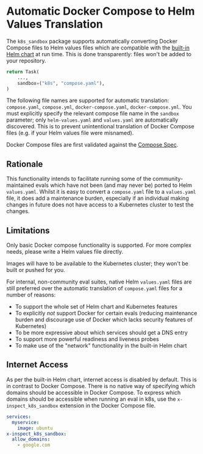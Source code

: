 # Automatic Docker Compose to Helm Values Translation

The `k8s_sandbox` package supports automatically converting Docker Compose files to Helm
values files which are compatible with the [built-in Helm chart](built-in-chart.md) at
run time. This is done transparently: files won't be added to your repository.

```py
return Task(
    ...,
    sandbox=("k8s", "compose.yaml"),
)
```

The following file names are supported for automatic translation: `compose.yaml`,
`compose.yml`, `docker-compose.yaml`, `docker-compose.yml`. You must explicitly specify
the relevant compose file name in the `sandbox` parameter; only `helm-values.yaml` and
`values.yaml` are automatically discovered. This is to prevent unintentional translation
of Docker Compose files (e.g. if your Helm values file were misnamed).

Docker Compose files are first validated against the [Compose
Spec](https://github.com/compose-spec/compose-spec).

## Rationale

This functionality intends to facilitate running some of the community-maintained evals
which have not been (and may never be) ported to Helm `values.yaml`. Whilst it is easy
to convert a `compose.yaml` file to a `values.yaml` file, it does add a maintenance
burden, especially if an individual making changes in future does not have access to a
Kubernetes cluster to test the changes.

## Limitations

Only basic Docker compose functionality is supported. For more complex needs, please
write a Helm values file directly.

Images will have to be available to the Kubernetes cluster; they won't be built or
pushed for you.

For internal, non-community eval suites, native Helm `values.yaml` files are still
preferred over the automatic translation of `compose.yaml` files for a number of
reasons:

 * To support the whole set of Helm chart and Kubernetes features
 * To explicitly _not_ support Docker for certain evals (reducing maintenance burden and
   discourage use of Docker which lacks security features of Kubernetes)
 * To be more expressive about which services should get a DNS entry
 * To support more powerful readiness and liveness probes
 * To make use of the "network" functionality in the built-in Helm chart

## Internet Access

As per the built-in Helm chart, internet access is disabled by default. This is in
contrast to Docker Compose. There is no native way of specifying which domains should be
accessible in Docker Compose. To express which domains should be accessible when running
an eval in k8s, use the `x-inspect_k8s_sandbox` extension in the Docker Compose file.

```yaml
services:
  myservice:
    image: ubuntu
x-inspect_k8s_sandbox:
  allow_domains:
    - google.com
```

